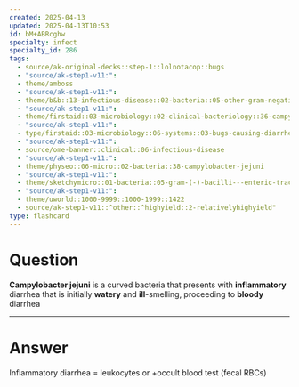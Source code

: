 ```yaml
---
created: 2025-04-13
updated: 2025-04-13T10:53
id: bM+ABRcghw
specialty: infect
specialty_id: 286
tags:
  - source/ak-original-decks::step-1::lolnotacop::bugs
  - "source/ak-step1-v11:": 
  - theme/amboss
  - "source/ak-step1-v11:": 
  - theme/b&b::13-infectious-disease::02-bacteria::05-other-gram-negatives
  - "source/ak-step1-v11:": 
  - theme/firstaid::03-microbiology::02-clinical-bacteriology::36-campylobacter-jejuni
  - "source/ak-step1-v11:": 
  - type/firstaid::03-microbiology::06-systems::03-bugs-causing-diarrhea
  - "source/ak-step1-v11:": 
  - source/ome-banner::clinical::06-infectious-disease
  - "source/ak-step1-v11:": 
  - theme/physeo::06-micro::02-bacteria::38-campylobacter-jejuni
  - "source/ak-step1-v11:": 
  - theme/sketchymicro::01-bacteria::05-gram-(-)-bacilli---enteric-tract::07-campylobacter-jejuni
  - "source/ak-step1-v11:": 
  - theme/uworld::1000-9999::1000-1999::1422
  - source/ak-step1-v11::^other::^highyield::2-relativelyhighyield"
type: flashcard
---
```


# Question
**Campylobacter jejuni** is a curved bacteria that presents with **inflammatory** diarrhea that is initially **watery** and **ill**-smelling, proceeding to **bloody** diarrhea

---

# Answer
Inflammatory diarrhea = leukocytes or +occult blood test (fecal RBCs)